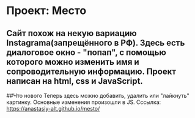 # Проект: Место

Сайт похож на некую вариацию Instagrama(запрещённого в РФ). 
Здесь есть диалоговое окно - "попап", с помощью которого можно изменить имя и сопроводительную информацию. 
Проект написан на html, css и JavaScript.
---
##Что нового
Теперь здесь можно добавить, удалить или "лайкнуть" картинку. 
Основные изменения произошли в JS.
Сссылка: https://anastasiy-alt.github.io/mesto/ 
